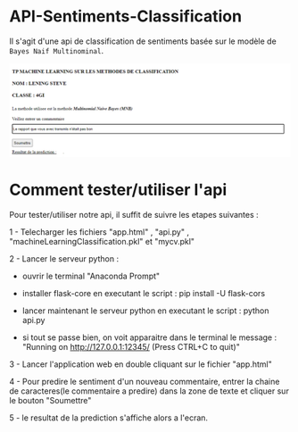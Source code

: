 # API-Sentiments-Classification
Il s'agit d'une api de classification de sentiments basée sur le modèle de `Bayes Naif Multinominal`.

![Appercu de l'application](./images/sentiments.png "Appercu de l'application")

# Comment tester/utiliser l'api

 Pour tester/utiliser notre api, il suffit de suivre les etapes suivantes :

 1 - Telecharger les fichiers "app.html" , "api.py" , "machineLearningClassification.pkl" et "mycv.pkl"
 
 2 - Lancer le serveur python :

* ouvrir le terminal "Anaconda Prompt"

* installer flask-core en executant le script : pip install -U flask-cors

* lancer maintenant le serveur python en executant le script : python api.py

* si tout se passe bien, on voit apparaitre dans le terminal le message : "Running on http://127.0.0.1:12345/ (Press CTRL+C to quit)"

 3 - Lancer l'application web en double cliquant sur le fichier "app.html"
 
 4 - Pour predire le sentiment d'un nouveau commentaire, entrer la chaine de caracteres(le commentaire a predire) dans la zone de texte
	 et cliquer sur le bouton "Soumettre"
	 
 5 - le resultat de la prediction s'affiche alors a l'ecran.
